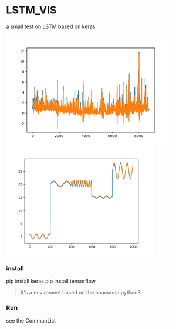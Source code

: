 # LSTM_VIS
a small test on LSTM based on keras

<img src="./Figure_1.png" width="450px" height = "300px"/>     <img src="./Figure_2.png" width="400px" height = "300px"/>

### install
pip install keras
pip install tensorflow
> it's a enviroment based on the anaconda python3

### Run
see the CommanList